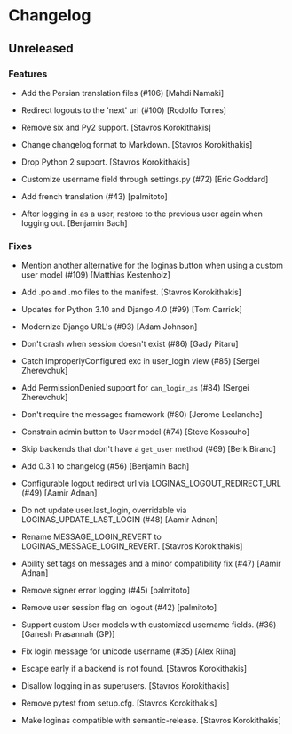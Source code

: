 # Changelog


## Unreleased

### Features

* Add the Persian translation files (#106) [Mahdi Namaki]

* Redirect logouts to the 'next' url (#100) [Rodolfo Torres]

* Remove six and Py2 support. [Stavros Korokithakis]

* Change changelog format to Markdown. [Stavros Korokithakis]

* Drop Python 2 support. [Stavros Korokithakis]

* Customize username field through settings.py (#72) [Eric Goddard]

* Add french translation (#43) [palmitoto]

* After logging in as a user, restore to the previous user again when logging out. [Benjamin Bach]

### Fixes

* Mention another alternative for the loginas button when using a custom user model (#109) [Matthias Kestenholz]

* Add .po and .mo files to the manifest. [Stavros Korokithakis]

* Updates for Python 3.10 and Django 4.0 (#99) [Tom Carrick]

* Modernize Django URL's (#93) [Adam Johnson]

* Don't crash when session doesn't exist (#86) [Gady Pitaru]

* Catch ImproperlyConfigured exc in user_login view (#85) [Sergei Zherevchuk]

* Add PermissionDenied support for `can_login_as` (#84) [Sergei Zherevchuk]

* Don't require the messages framework (#80) [Jerome Leclanche]

* Constrain admin button to User model (#74) [Steve Kossouho]

* Skip backends that don't have a `get_user` method (#69) [Berk Birand]

* Add 0.3.1 to changelog (#56) [Benjamin Bach]

* Configurable logout redirect url via LOGINAS_LOGOUT_REDIRECT_URL (#49) [Aamir Adnan]

* Do not update user.last_login, overridable via LOGINAS_UPDATE_LAST_LOGIN (#48) [Aamir Adnan]

* Rename MESSAGE_LOGIN_REVERT to LOGINAS_MESSAGE_LOGIN_REVERT. [Stavros Korokithakis]

* Ability set tags on messages and a minor compatibility fix (#47) [Aamir Adnan]

* Remove signer error logging (#45) [palmitoto]

* Remove user session flag on logout (#42) [palmitoto]

* Support custom User models with customized username fields. (#36) [Ganesh Prasannah (GP)]

* Fix login message for unicode username (#35) [Alex Riina]

* Escape early if a backend is not found. [Stavros Korokithakis]

* Disallow logging in as superusers. [Stavros Korokithakis]

* Remove pytest from setup.cfg. [Stavros Korokithakis]

* Make loginas compatible with semantic-release. [Stavros Korokithakis]


